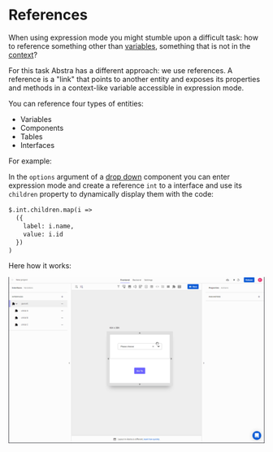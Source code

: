 # References

When using expression mode you might stumble upon a difficult task: how to reference something other than [variables](../variables/), something that is not in the [context](../variables/context.md)?

For this task Abstra has a different approach: we use references. A reference is a "link" that points to another entity and exposes its properties and methods in a context-like variable accessible in expression mode.

You can reference four types of entities:

* Variables
* Components
* Tables
* Interfaces

For example:

In the `options` argument of a [drop down](../elements/choose.md) component you can enter expression mode and create a reference `int` to a interface and use its `children` property to dynamically display them with the code:

```text
$.int.children.map(i => 
  ({
    label: i.name, 
    value: i.id
  })
)
```

Here how it works:

![](../../../../.gitbook/assets/referenceinteface.gif)

